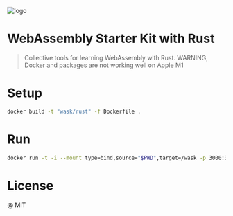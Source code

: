 ![logo](https://user-images.githubusercontent.com/124117/141869741-4f40b179-00c5-4d6c-8033-2e577016794b.jpg)

# WebAssembly Starter Kit with Rust

> Collective tools for learning WebAssembly with Rust. WARNING, Docker and packages are not working well on Apple M1

# Setup

```sh
docker build -t "wask/rust" -f Dockerfile .
```

# Run
```sh
docker run -t -i --mount type=bind,source="$PWD",target=/wask -p 3000:3000 "wask/rust"
```

# License

@ MIT

